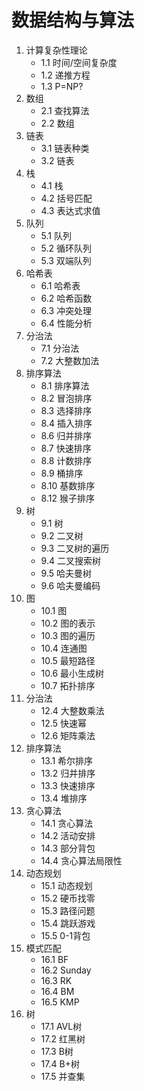 # 数据结构与算法

1. 计算复杂性理论
    - 1.1 时间/空间复杂度
    - 1.2 递推方程
    - 1.3 P=NP?
2. 数组
    - 2.1 查找算法
    - 2.2 数组
3. 链表
    - 3.1 链表种类
    - 3.2 链表
4. 栈
    - 4.1 栈
    - 4.2 括号匹配
    - 4.3 表达式求值
5. 队列
    - 5.1 队列
    - 5.2 循环队列
    - 5.3 双端队列
6. 哈希表
    - 6.1 哈希表
    - 6.2 哈希函数
    - 6.3 冲突处理
    - 6.4 性能分析
7. 分治法
    - 7.1 分治法
    - 7.2 大整数加法
8. 排序算法
    - 8.1 排序算法
    - 8.2 冒泡排序
    - 8.3 选择排序
    - 8.4 插入排序
    - 8.6 归并排序
    - 8.7 快速排序
    - 8.8 计数排序
    - 8.9 桶排序
    - 8.10 基数排序
    - 8.12 猴子排序
9. 树
    - 9.1 树
    - 9.2 二叉树
    - 9.3 二叉树的遍历
    - 9.4 二叉搜索树
    - 9.5 哈夫曼树
    - 9.6 哈夫曼编码
10. 图
    - 10.1 图
    - 10.2 图的表示
    - 10.3 图的遍历
    - 10.4 连通图
    - 10.5 最短路径
    - 10.6 最小生成树
    - 10.7 拓扑排序
12. 分治法
    - 12.4 大整数乘法
    - 12.5 快速幂
    - 12.6 矩阵乘法
13. 排序算法
    - 13.1 希尔排序
    - 13.2 归并排序
    - 13.3 快速排序
    - 13.4 堆排序
14. 贪心算法
    - 14.1 贪心算法
    - 14.2 活动安排
    - 14.3 部分背包
    - 14.4 贪心算法局限性
15. 动态规划
    - 15.1 动态规划
    - 15.2 硬币找零
    - 15.3 路径问题
    - 15.4 跳跃游戏
    - 15.5 0-1背包
16. 模式匹配
    - 16.1 BF
    - 16.2 Sunday
    - 16.3 RK
    - 16.4 BM
    - 16.5 KMP
17. 树
    - 17.1 AVL树
    - 17.2 红黑树
    - 17.3 B树
    - 17.4 B+树
    - 17.5 并查集